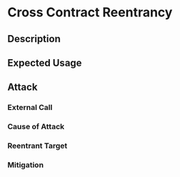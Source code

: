 # Cross Contract Reentrancy

## Description



## Expected Usage



## Attack

### External Call 




### Cause of Attack



### Reentrant Target


### Mitigation 


